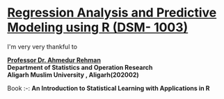 # [Regression Analysis and Predictive Modeling using R (DSM- 1003)](https://github.com/mohammadwasiq0/Regression-Analysis-and-Predictive-Modeling-using-R)

I'm very very thankful to 

[**Professor Dr. Ahmedur Rehman**](https://www.amu.ac.in/faculty/statistics-and-operations-research/ahmadur-rahman)
<br>**Department of Statistics and Operation Research**
<br>**Aligarh Muslim University , Aligarh(202002)**

Book :-: **An Introduction to Statistical Learning with Applications in R**
